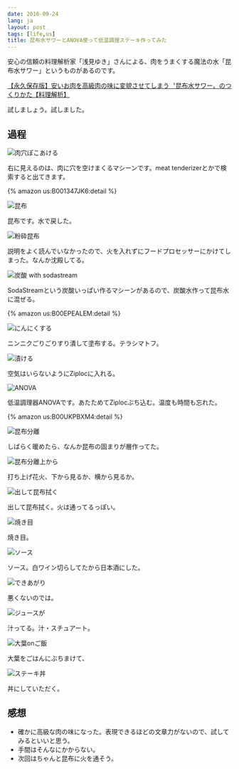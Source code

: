 ```yaml
---
date: 2016-09-24
lang: ja
layout: post
tags: [life,us]
title: 昆布水サワーとANOVA使って低温調理ステーキ作ってみた
---
```

安心の信頼の料理解析家「浅見ゆき」さんによる、肉をうまくする魔法の水「昆布水サワー」というものがあるのです。

[【永久保存版】安いお肉を高級肉の味に変貌させてしまう〝昆布水サワー〟のつくりかた【料理解析】](https://www.hotpepper.jp/mesitsu/entry/itsushi-yoshida/16-00087)

試しましょう。試しました。

## 過程

![肉穴ぽこあける](/assets/images/entry/2016-09-24/1.jpg)

右に見えるのは、肉に穴を空けまくるマシーンです。meat tenderizerとかで検索すると出てきます。

{% amazon us:B001347JK6:detail %}

![昆布](/assets/images/entry/2016-09-24/2.jpg)

昆布です。水で戻した。

![粉砕昆布](/assets/images/entry/2016-09-24/3.jpg)

説明をよく読んでいなかったので、火を入れずにフードプロセッサーにかけてしまった。なんか沈殿してる。

![炭酸 with sodastream](/assets/images/entry/2016-09-24/4.jpg)

SodaStreamという炭酸いっぱい作るマシーンがあるので、炭酸水作って昆布水に混ぜる。

{% amazon us:B00EPEALEM:detail %}

![にんにくする](/assets/images/entry/2016-09-24/5.jpg)

ニンニクごりごりすり潰して塗布する。テラシマトフ。

![漬ける](/assets/images/entry/2016-09-24/6.jpg)

空気はいらないようにZiplocに入れる。

![ANOVA](/assets/images/entry/2016-09-24/7.jpg)

低温調理器ANOVAです。あたためてZiplocぶち込む。温度も時間も忘れた。

{% amazon us:B00UKPBXM4:detail %}

![昆布分離](/assets/images/entry/2016-09-24/8.jpg)

しばらく暖めたら、なんか昆布の固まりが層作ってた。

![昆布分離上から](/assets/images/entry/2016-09-24/9.jpg)

打ち上げ花火、下から見るか、横から見るか。

![出して昆布拭く](/assets/images/entry/2016-09-24/10.jpg)

出して昆布拭く。火は通ってるっぽい。

![焼き目](/assets/images/entry/2016-09-24/11.jpg)

焼き目。

![ソース](/assets/images/entry/2016-09-24/12.jpg)

ソース。白ワイン切らしてたから日本酒にした。

![できあがり](/assets/images/entry/2016-09-24/13.jpg)

悪くないのでは。

![ジュースが](/assets/images/entry/2016-09-24/14.jpg)

汁ってる。汁・スチュアート。

![大葉onご飯](/assets/images/entry/2016-09-24/15.jpg)

大葉をごはんにぶちまけて、

![ステーキ丼](/assets/images/entry/2016-09-24/16.jpg)

丼にしていただく。

## 感想

- 確かに高級な肉の味になった。表現できるほどの文章力がないので、試してみるといいと思う。
- 手間はそんなにかからない。
- 次回はちゃんと昆布に火を通そう。
